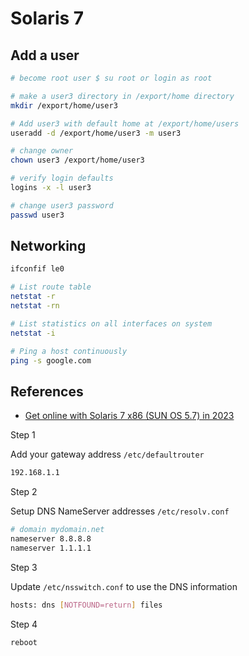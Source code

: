 # Solaris 7

## Add a user

```sh
# become root user $ su root or login as root

# make a user3 directory in /export/home directory
mkdir /export/home/user3

# Add user3 with default home at /export/home/users
useradd -d /export/home/user3 -m user3

# change owner
chown user3 /export/home/user3

# verify login defaults
logins -x -l user3

# change user3 password
passwd user3
```

## Networking

```sh
ifconfif le0

# List route table
netstat -r
netstat -rn

# List statistics on all interfaces on system
netstat -i

# Ping a host continuously
ping -s google.com
```

## References

* [Get online with Solaris 7 x86 (SUN OS 5.7) in 2023](https://www.youtube.com/watch?v=JQdqY_m1W5Q)

Step 1

Add your gateway address `/etc/defaultrouter`

```sh
192.168.1.1
```

Step 2

Setup DNS NameServer addresses `/etc/resolv.conf`

```sh
# domain mydomain.net
nameserver 8.8.8.8
nameserver 1.1.1.1
```

Step 3

Update `/etc/nsswitch.conf` to use the DNS information

```sh
hosts: dns [NOTFOUND=return] files
```

Step 4

```sh
reboot
```
